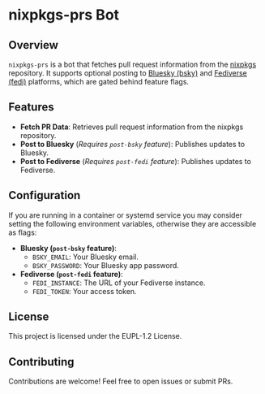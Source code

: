 # nixpkgs-prs Bot

## Overview

`nixpkgs-prs` is a bot that fetches pull request information from the
[nixpkgs](https://github.com/NixOS/nixpkgs) repository. It supports optional
posting to [Bluesky (bsky)](https://bsky.app) and [Fediverse (fedi)](https://fediverse.to) platforms, which are gated behind feature flags.

## Features

- **Fetch PR Data**: Retrieves pull request information from the nixpkgs repository.
- **Post to Bluesky** (*Requires `post-bsky` feature*): Publishes updates to Bluesky.
- **Post to Fediverse** (*Requires `post-fedi` feature*): Publishes updates to Fediverse.

## Configuration

If you are running in a container or systemd service you may consider setting
the following environment variables, otherwise they are accessible as flags:

- **Bluesky (`post-bsky` feature)**:
  - `BSKY_EMAIL`: Your Bluesky email.
  - `BSKY_PASSWORD`: Your Bluesky app password.
- **Fediverse (`post-fedi` feature)**:
  - `FEDI_INSTANCE`: The URL of your Fediverse instance.
  - `FEDI_TOKEN`: Your access token.

## License

This project is licensed under the EUPL-1.2 License.

## Contributing

Contributions are welcome! Feel free to open issues or submit PRs.
